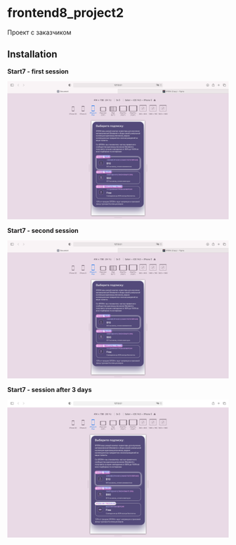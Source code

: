 # frontend8_project2
Проект с заказчиком 

##   Installation
**Start7 - first session**

![installation_page1.png](start7_first_session/assets/images/installation_page1.png?raw=true)


**Start7 - second session**

![installation_page2.png](start7_first_session/assets/images/installation_page1.png?raw=true)

**Start7 - session after 3 days**

![installation_page3.png](start7_first_session/assets/images/installation_page3.png?raw=true)


